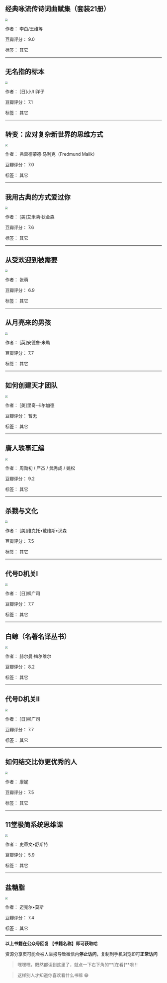 ## 经典咏流传诗词曲赋集（套装21册）

<img src="https://www.aibooks.cc/wp-content/uploads/2019/09/2019092908091169.jpg" style="zoom:50%;" />

作者： 李白/王维等

豆瓣评分：  9.0

标签： 其它


---

## 无名指的标本

<img src="https://www.aibooks.cc/wp-content/uploads/2019/09/2019092908043255.jpg" style="zoom:50%;" />

作者： [日]小川洋子

豆瓣评分：  7.1

标签： 其它


---

## 转变：应对复杂新世界的思维方式

<img src="https://www.aibooks.cc/wp-content/uploads/2019/09/2019092907564826.jpg" style="zoom:50%;" />

作者： 弗雷德蒙德·马利克（Fredmund Malik）

豆瓣评分：  7.0

标签： 其它


---

## 我用古典的方式爱过你

<img src="https://www.aibooks.cc/wp-content/uploads/2019/09/2019092907523354.jpg" style="zoom:50%;" />

作者： [美]艾米莉·狄金森

豆瓣评分：  7.6

标签： 其它


---

## 从受欢迎到被需要

<img src="https://www.aibooks.cc/wp-content/uploads/2019/09/2019092907424694.jpg" style="zoom:50%;" />

作者： 张萌 

豆瓣评分：  6.9

标签： 其它


---

## 从月亮来的男孩

<img src="https://www.aibooks.cc/wp-content/uploads/2019/09/201909290735314.jpg" style="zoom:50%;" />

作者： [英]安德鲁·米勒

豆瓣评分：  7.7

标签： 其它


---

## 如何创建天才团队

<img src="https://www.aibooks.cc/wp-content/uploads/2019/09/2019092907251130.jpg" style="zoom:50%;" />

作者： [美]里奇·卡尔加德

豆瓣评分：  暂无

标签： 其它


---

## 唐人轶事汇编

<img src="https://www.aibooks.cc/wp-content/uploads/2019/09/2019092907200732.jpeg" style="zoom:50%;" />

作者： 周勋初 / 严杰 / 武秀成 / 姚松

豆瓣评分：  9.2

标签： 其它


---

## 杀戮与文化

<img src="https://www.aibooks.cc/wp-content/uploads/2019/09/2019092907164060.jpg" style="zoom:50%;" />

作者： [美]维克托•戴维斯•汉森

豆瓣评分：  7.5

标签： 其它


---

## 代号D机关Ⅰ

<img src="https://www.aibooks.cc/wp-content/uploads/2019/09/2019092907005331.jpg" style="zoom:50%;" />

作者：  [日]柳广司 

豆瓣评分：  7.7

标签： 其它


---

## 白鲸（名著名译丛书）

<img src="https://www.aibooks.cc/wp-content/uploads/2019/09/2019092906543586.jpg" style="zoom:50%;" />

作者：  赫尔曼·梅尔维尔 

豆瓣评分：  8.2

标签： 其它


---

## 代号D机关Ⅱ

<img src="https://www.aibooks.cc/wp-content/uploads/2019/09/2019092906402781.jpg" style="zoom:50%;" />

作者： [日]柳广司

豆瓣评分：  7.7

标签： 其它


---

## 如何结交比你更优秀的人

<img src="https://www.aibooks.cc/wp-content/uploads/2019/09/2019092906153065.jpg" style="zoom:50%;" />

作者： 康妮

豆瓣评分：  7.5

标签： 其它


---

## 11堂极简系统思维课

<img src="https://www.aibooks.cc/wp-content/uploads/2019/09/2019092906101370.jpg" style="zoom:50%;" />

作者： 史蒂文•舒斯特 

豆瓣评分：  5.9

标签： 其它


---

## 盐糖脂

<img src="https://www.aibooks.cc/wp-content/uploads/2019/09/201909290554063.jpg" style="zoom:50%;" />

作者： 迈克尔•莫斯

豆瓣评分：  7.4

标签： 其它


---


**以上书籍在公众号回复 【书籍名称】即可获取哈** 


资源分享页可能会被人举报导致微信内**停止访问**，复制到手机浏览即可**正常访问**


> 嘿嘿嘿，既然都读到这里了，就点一下右下角的**[在看]**呗 !!

> 

> 这样别人才知道你喜欢看什么书嘛 😁


